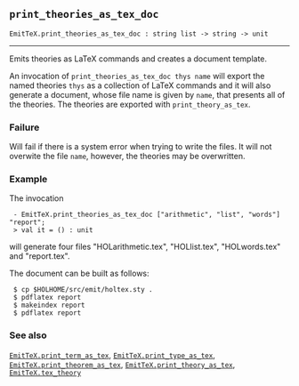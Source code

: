 ## `print_theories_as_tex_doc`

``` hol4
EmitTeX.print_theories_as_tex_doc : string list -> string -> unit
```

------------------------------------------------------------------------

Emits theories as LaTeX commands and creates a document template.

An invocation of `print_theories_as_tex_doc thys name` will export the
named theories `thys` as a collection of LaTeX commands and it will also
generate a document, whose file name is given by `name`, that presents
all of the theories. The theories are exported with
`print_theory_as_tex`.

### Failure

Will fail if there is a system error when trying to write the files. It
will not overwite the file `name`, however, the theories may be
overwritten.

### Example

The invocation

``` hol4
 - EmitTeX.print_theories_as_tex_doc ["arithmetic", "list", "words"] "report";
 > val it = () : unit
```

will generate four files "HOLarithmetic.tex", "HOLlist.tex",
"HOLwords.tex" and "report.tex".

The document can be built as follows:

``` hol4
 $ cp $HOLHOME/src/emit/holtex.sty .
 $ pdflatex report
 $ makeindex report
 $ pdflatex report
```

### See also

[`EmitTeX.print_term_as_tex`](#EmitTeX.print_term_as_tex),
[`EmitTeX.print_type_as_tex`](#EmitTeX.print_type_as_tex),
[`EmitTeX.print_theorem_as_tex`](#EmitTeX.print_theorem_as_tex),
[`EmitTeX.print_theory_as_tex`](#EmitTeX.print_theory_as_tex),
[`EmitTeX.tex_theory`](#EmitTeX.tex_theory)
